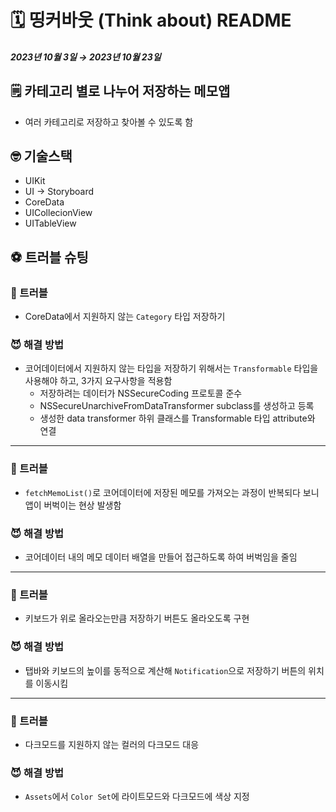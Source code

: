 # 🗓 띵커바웃 (Think about) README

##### 2023년 10월 3일 → 2023년 10월 23일

## 🗒️ 카테고리 별로 나누어 저장하는 메모앱
* 여러 카테고리로 저장하고 찾아볼 수 있도록 함

## 🤓 기술스택
* UIKit
* UI -> Storyboard
* CoreData
* UICollecionView
* UITableView

## ⚽️ 트러블 슈팅

### 👿 트러블
* CoreData에서 지원하지 않는 `Category` 타입 저장하기

### 😈 해결 방법
* 코어데이터에서 지원하지 않는 타입을 저장하기 위해서는 `Transformable` 타입을 사용해야 하고, 3가지 요구사항을 적용함
  * 저장하려는 데이터가 NSSecureCoding 프로토콜 준수
  * NSSecureUnarchiveFromDataTransformer subclass를 생성하고 등록
  * 생성한 data transformer 하위 클래스를 Transformable 타입 attribute와 연결
---
### 👿 트러블
* `fetchMemoList()`로 코어데이터에 저장된 메모를 가져오는 과정이 반복되다 보니 앱이 버벅이는 현상 발생함

### 😈 해결 방법
* 코어데이터 내의 메모 데이터 배열을 만들어 접근하도록 하여 버벅임을 줄임
---
### 👿 트러블
* 키보드가 위로 올라오는만큼 저장하기 버튼도 올라오도록 구현

### 😈 해결 방법
* 탭바와 키보드의 높이를 동적으로 계산해 `Notification`으로 저장하기 버튼의 위치를 이동시킴
---
### 👿 트러블
* 다크모드를 지원하지 않는 컬러의 다크모드 대응

### 😈 해결 방법
* `Assets`에서 `Color Set`에 라이트모드와 다크모드에 색상 지정

